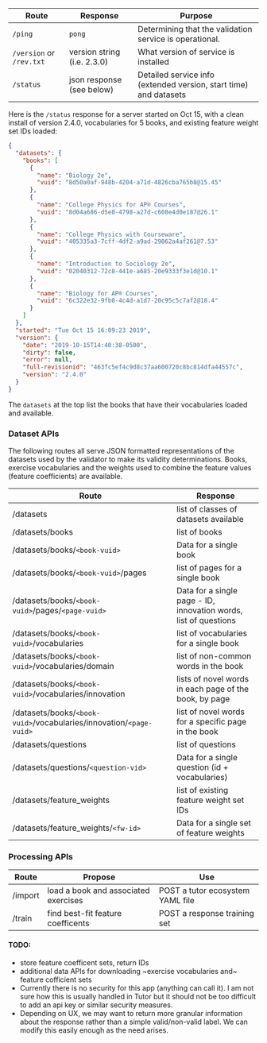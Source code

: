 
|Route|Response|Purpose|
|-----|--------|-------|
|`/ping`| `pong`| Determining that the validation service is operational.|
|`/version` or `/rev.txt`| version string (i.e. 2.3.0)|What version of service is installed|
|`/status`| json response (see below)| Detailed service info (extended version, start time) and datasets|


Here is the `/status` response for a server started on Oct 15, with a clean install of version 2.4.0,
vocabularies for 5 books, and existing feature weight set IDs loaded:

```json
{
  "datasets": {
    "books": [
      {
        "name": "Biology 2e",
        "vuid": "8d50a0af-948b-4204-a71d-4826cba765b8@15.45"
      },
      {
        "name": "College Physics for AP® Courses",
        "vuid": "8d04a686-d5e8-4798-a27d-c608e4d0e187@26.1"
      },
      {
        "name": "College Physics with Courseware",
        "vuid": "405335a3-7cff-4df2-a9ad-29062a4af261@7.53"
      },
      {
        "name": "Introduction to Sociology 2e",
        "vuid": "02040312-72c8-441e-a685-20e9333f3e1d@10.1"
      },
      {
        "name": "Biology for AP® Courses",
        "vuid": "6c322e32-9fb0-4c4d-a1d7-20c95c5c7af2@18.4"
      }
    ]
  },
  "started": "Tue Oct 15 16:09:23 2019",
  "version": {
    "date": "2019-10-15T14:40:38-0500",
    "dirty": false,
    "error": null,
    "full-revisionid": "463fc5ef4c9d8c37aa600720c8bc814dfa44557c",
    "version": "2.4.0"
  }
}
```
The `datasets` at the top list the books that have their vocabularies loaded and available.

### Dataset APIs

The following routes all serve JSON formatted representations of the datasets
used by the validator to make its validity determinations. Books,
exercise vocabularies and the weights used to combine the feature values (feature coefficients) are available.

|Route|Response
|-----|--------
/datasets | list of classes of datasets available
/datasets/books| list of books
/datasets/books/`<book-vuid>`| Data for a single book
/datasets/books/`<book-vuid>`/pages | list of pages for a single book
/datasets/books/`<book-vuid>`/pages/`<page-vuid>` | Data for a single page - ID, innovation words, list of questions
/datasets/books/`<book-vuid>`/vocabularies | list of vocabularies for a single book
/datasets/books/`<book-vuid>`/vocabularies/domain | list of non-common words in the book
/datasets/books/`<book-vuid>`/vocabularies/innovation | lists of novel words in each page of the book, by page
/datasets/books/`<book-vuid>`/vocabularies/innovation/`<page-vuid>` | list of novel words for a specific page in the book
/datasets/questions| list of questions
/datasets/questions/`<question-vid>`| Data for a single question (id + vocabularies)
/datasets/feature_weights | list of existing feature weight set IDs
/datasets/feature_weights/`<fw-id>` | Data for a single set of feature weights

### Processing APIs

Route|Propose|Use
---|---|---
/import|load a book and associated exercises| POST a tutor ecosystem YAML file
/train|find best-fit feature coefficents| POST a response training set


#### TODO:

- store feature coefficent sets, return IDs
- additional data APIs for downloading ~exercise vocabularies and~ feature cofficient sets
- Currently there is no security for this app (anything can call it).  I am not sure how this is usually handled in Tutor but it should not be too difficult to add an api key or similar security measures.
- Depending on UX, we may want to return more granular information about the response rather than a simple valid/non-valid label.  We can modify this easily enough as the need arises.

